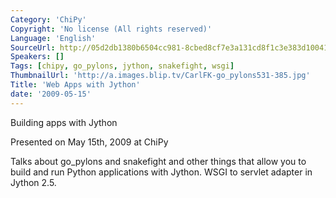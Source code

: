 ```yaml
---
Category: 'ChiPy'
Copyright: 'No license (All rights reserved)'
Language: 'English'
SourceUrl: http://05d2db1380b6504cc981-8cbed8cf7e3a131cd8f1c3e383d10041.r93.cf2.rackcdn.com/chipy/590_web-apps-with-jython.flv
Speakers: []
Tags: [chipy, go_pylons, jython, snakefight, wsgi]
ThumbnailUrl: 'http://a.images.blip.tv/CarlFK-go_pylons531-385.jpg'
Title: 'Web Apps with Jython'
date: '2009-05-15'
---
```

Building apps with Jython

  
Presented on May 15th, 2009 at ChiPy

  
Talks about go_pylons and snakefight and other things that allow you to build
and run Python applications with Jython. WSGI to servlet adapter in Jython
2.5.
